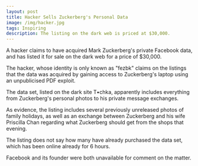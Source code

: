 ```yaml
---
layout: post
title: Hacker Sells Zuckerberg's Personal Data
image: /img/hacker.jpg
tags: Inspiring
description: The listing on the dark web is priced at $30,000.
---
```


A hacker claims to have acquired Mark Zuckerberg's private Facebook data, and has listed it for sale on the dark web for a price of $30,000.

The hacker, whose identity is only known as "fezbk" claims on the listings that the data was acquired by gaining access to Zuckerberg's laptop using an unpublicised PDF exploit.

The data set, listed on the dark site T•chka, apparently includes everything from Zuckerberg's personal photos to his private message exchanges.

As evidence, the listing includes several previously unreleased photos of family holidays, as well as an exchange between Zuckerberg and his wife Priscilla Chan regarding what Zuckerberg should get from the shops that evening.

The listing does not say how many have already purchased the data set, which has been online already for 6 hours.

Facebook and its founder were both unavailable for comment on the matter.
